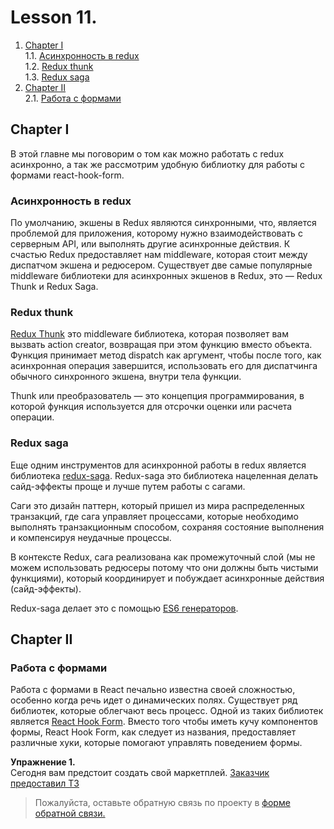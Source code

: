 #  Lesson 11.

1. [Chapter I](#chapter-i) \
   1.1. [Асинхронность в redux](#асинхронность-в-redux) \
   1.2. [Redux thunk](#redux-thunk) \
   1.3. [Redux saga](#redux-saga)
2. [Chapter II](#chapter-ii) \
   2.1. [Работа с формами](#работа-с-формами)

## Chapter I

В этой главне мы поговорим о том как можно работать с redux асинхронно, а так же рассмотрим удобную библиотку для работы с формами react-hook-form.

### Асинхронность в redux

По умолчанию, экшены в Redux являются синхронными, что, является проблемой для приложения, которому нужно взаимодействовать с серверным API, или выполнять другие асинхронные действия.
К счастью Redux предоставляет нам middleware, которая стоит между диспатчом экшена и редюсером. Существует две самые популярные middleware библиотеки для асинхронных экшенов в Redux, это — Redux Thunk и Redux Saga.

### Redux thunk

[Redux Thunk](./materials/Redux_thunk.md) это middleware библиотека, которая позволяет вам вызвать action creator, возвращая при этом функцию вместо объекта. Функция принимает метод dispatch как аргумент, чтобы после того, как асинхронная операция завершится, использовать его для диспатчинга обычного синхронного экшена, внутри тела функции.

Thunk или преобразователь — это концепция программирования, в которой функция используется для отсрочки оценки или расчета операции.

### Redux saga

Еще одним инструментов для асинхронной работы в redux является библиотека [redux-saga](./materials/Redux_saga.md).
Redux-saga это библиотека нацеленная делать сайд-эффекты проще и лучше путем работы с сагами.

Саги это дизайн паттерн, который пришел из мира распределенных транзакций, где сага управляет процессами, которые необходимо выполнять транзакционным способом, сохраняя состояние выполнения и компенсируя неудачные процессы.

В контексте Redux, сага реализована как промежуточный слой (мы не можем использовать редюсеры потому что они должны быть чистыми функциями), который координирует и побуждает асинхронные действия (сайд-эффекты).

Redux-saga делает это с помощью [ES6 генераторов](https://developer.mozilla.org/en-US/docs/Web/JavaScript/Reference/Statements/function*).

## Chapter II

### Работа с формами

Работа с формами в React печально известна своей сложностью, особенно когда речь идет о динамических полях. Существует ряд библиотек, которые облегчают весь процесс. Одной из таких библиотек является [React Hook Form](./materials/React_hook_form.md). Вместо того чтобы иметь кучу компонентов формы, React Hook Form, как следует из названия, предоставляет различные хуки, которые помогают управлять поведением формы.



**Упражнение 1.** \
Сегодня вам предстоит создать свой маркетплей. [Заказчик предоставил ТЗ](./src/chapter_2/Exercise_1.md)


>Пожалуйста, оставьте обратную связь по проекту в [форме обратной связи.](https://forms.gle/CCHjSBoqTCG8bLPf9)
